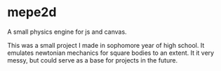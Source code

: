 # mepe2d
A small physics engine for js and canvas.

This was a small project I made in sophomore year of high school. It emulates newtonian mechanics for square bodies to an extent.
It it very messy, but could serve as a base for projects in the future.
